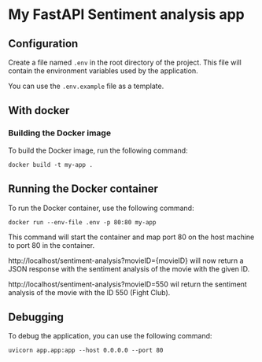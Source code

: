 # My FastAPI Sentiment analysis app

## Configuration

Create a file named `.env` in the root directory of the project. This file will contain the environment variables used by the application. 

You can use the `.env.example` file as a template.

## With docker

### Building the Docker image

To build the Docker image, run the following command:

```console
docker build -t my-app .
```

## Running the Docker container

To run the Docker container, use the following command:

```console
docker run --env-file .env -p 80:80 my-app
```


This command will start the container and map port 80 on the host machine to port 80 in the container. 

http://localhost/sentiment-analysis?movieID={movieID} will now return a JSON response with the sentiment analysis of the movie with the given ID.

http://localhost/sentiment-analysis?movieID=550 wil return the sentiment analysis of the movie with the ID 550 (Fight Club).


## Debugging

To debug the application, you can use the following command:

```console
uvicorn app.app:app --host 0.0.0.0 --port 80
```
